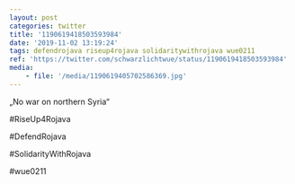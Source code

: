 ```yaml
---
layout: post
categories: twitter
title: '1190619418503593984'
date: '2019-11-02 13:19:24'
tags: defendrojava riseup4rojava solidaritywithrojava wue0211
ref: 'https://twitter.com/schwarzlichtwue/status/1190619418503593984'
media:
    - file: '/media/1190619405702586369.jpg'
---
```

„No war on northern Syria“

#RiseUp4Rojava

#DefendRojava

#SolidarityWithRojava

#wue0211  

